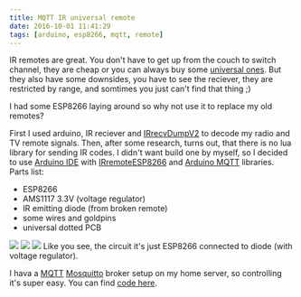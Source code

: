 ```yaml
---
title: MQTT IR universal remote
date: 2016-10-01 11:41:29
tags: [arduino, esp8266, mqtt, remote]
---
```


IR remotes are great. You don't have to get up from the couch to switch channel, they are cheap or you can always buy some [universal ones](https://en.wikipedia.org/wiki/Universal_remote). But they also have some downsides, you have to see the reciever, they are restricted by range, and somtimes you just can't find that thing ;)
<!-- more -->
I had some ESP8266 laying around so why not use it to replace my old remotes?

First I used arduino, IR reciever and [IRrecvDumpV2](https://github.com/z3t0/Arduino-IRremote/blob/master/examples/IRrecvDumpV2/IRrecvDumpV2.ino) to decode my radio and TV remote signals.
Then, after some research, turns out, that there is no lua library for sending IR codes. I didn't want build one by myself, so I decided to use [Arduino IDE](https://github.com/esp8266/Arduino) with  [IRremoteESP8266](https://github.com/markszabo/IRremoteESP8266) and [Arduino MQTT](https://github.com/256dpi/arduino-mqtt) libraries.
Parts list:
  - ESP8266
  - AMS1117 3.3V (voltage regulator)
  - IR emitting diode (from broken remote)
  - some wires and goldpins
  - universal dotted PCB

![](/images/2016/ir-esp-schema.png)
![](/images/2016/ir-remote-2.jpg)
![](/images/2016/ir-remote-1.jpg)
Like you see, the circuit it's just ESP8266 connected to diode (with voltage regulator).

I hava a [MQTT](http://mqtt.org/) [Mosquitto](https://mosquitto.org/) broker setup on my home server, so controlling it's super easy.
You can find [code here](/code/2016/mqtt-ir-remote.ino).
